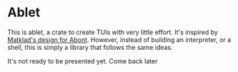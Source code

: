 # Ablet

This is ablet, a crate to create TUIs with very little effort.
It's inspired by [Matklad's design for Abont](https://github.com/matklad/abont).
However, instead of building an interpreter, or a shell, this is simply
a library that follows the same ideas.

It's not ready to be presented yet. Come back later
